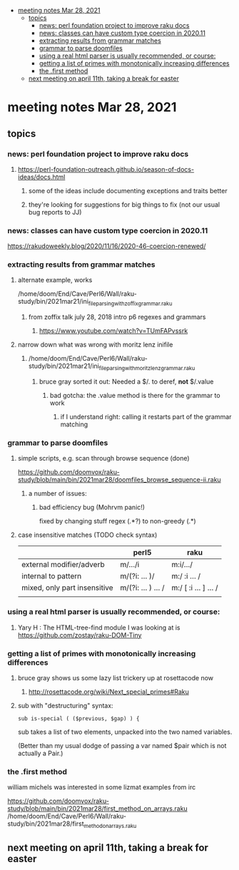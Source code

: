 - [meeting notes Mar 28, 2021](#org83aac05)
  - [topics](#orgac7153a)
    - [news: perl foundation project to improve raku docs](#orgc272a2b)
    - [news: classes can have custom type coercion in 2020.11](#orgbc3cd18)
    - [extracting results from grammar matches](#org0f0569a)
    - [grammar to parse doomfiles](#org4f57b0d)
    - [using a real html parser is usually recommended, or course:](#org75a268e)
    - [getting a list of primes with monotonically increasing differences](#org11b1800)
    - [the .first method](#org7b2c809)
  - [next meeting on april 11th, taking a break for easter](#orgde59104)


<a id="org83aac05"></a>

# meeting notes Mar 28, 2021


<a id="orgac7153a"></a>

## topics


<a id="orgc272a2b"></a>

### news: perl foundation project to improve raku docs

1.  <https://perl-foundation-outreach.github.io/season-of-docs-ideas/docs.html>

    1.  some of the ideas include documenting exceptions and traits better
    
    2.  they're looking for suggestions for big things to fix (not our usual bug reports to JJ)


<a id="orgbc3cd18"></a>

### news: classes can have custom type coercion in 2020.11

<https://rakudoweekly.blog/2020/11/16/2020-46-coercion-renewed/>


<a id="org0f0569a"></a>

### extracting results from grammar matches

1.  alternate example, works

    /home/doom/End/Cave/Perl6/Wall/raku-study/bin/2021mar21/ini<sub>file</sub><sub>parsing</sub><sub>with</sub><sub>zoffix</sub><sub>grammar.raku</sub>
    
    1.  from zoffix talk july 28, 2018 intro p6 regexes and grammars
    
        1.  <https://www.youtube.com/watch?v=TUmFAPvssrk>

2.  narrow down what was wrong with moritz lenz inifile

    1.  /home/doom/End/Cave/Perl6/Wall/raku-study/bin/2021mar21/ini<sub>file</sub><sub>parsing</sub><sub>with</sub><sub>moritz</sub><sub>lenz</sub><sub>grammar.raku</sub>
    
        1.  bruce gray sorted it out: Needed a $/.<value> to deref, **not** $/.value
        
            1.  bad gotcha: the .value method is there for the grammar to work
            
                1.  if I understand right: calling it restarts part of the grammar matching


<a id="org4f57b0d"></a>

### grammar to parse doomfiles

1.  simple scripts, e.g. scan through browse sequence (done)

    <https://github.com/doomvox/raku-study/blob/main/bin/2021mar28/doomfiles_browse_sequence-ii.raku>
    
    1.  a number of issues:
    
        1.  bad efficiency bug (Mohrvm panic!)
        
            fixed by changing stuff regex (.\*?) to non-greedy (.\*)

2.  case insensitive matches (TODO check syntax)

    |                              | perl5                        | raku                            |
    |---------------------------- |---------------------------- |------------------------------- |
    | external modifier/adverb     | m/&#x2026;/i                 | m:i/&#x2026;/                   |
    | internal to pattern          | m/(?i: &#x2026; )/           | m:/ :i &#x2026; /               |
    | mixed, only part insensitive | m/(?i: &#x2026; ) &#x2026; / | m:/ [ :i &#x2026; ] &#x2026;  / |
    |                              |                              |                                 |


<a id="org75a268e"></a>

### using a real html parser is usually recommended, or course:

1.  Yary H : The HTML-tree-find module I was looking at is <https://github.com/zostay/raku-DOM-Tiny>


<a id="org11b1800"></a>

### getting a list of primes with monotonically increasing differences

1.  bruce gray shows us some lazy list trickery up at rosettacode now

    1.  <http://rosettacode.org/wiki/Next_special_primes#Raku>

2.  sub with "destructuring" syntax:

    ```perl6-mode
    sub is-special ( ($previous, $gap) ) {
    ```
    
    sub takes a list of two elements, unpacked into the two named variables.
    
    (Better than my usual dodge of passing a var named $pair which is not actually a Pair.)


<a id="org7b2c809"></a>

### the .first method

william michels was interested in some lizmat examples from irc

<https://github.com/doomvox/raku-study/blob/main/bin/2021mar28/first_method_on_arrays.raku> /home/doom/End/Cave/Perl6/Wall/raku-study/bin/2021mar28/first<sub>method</sub><sub>on</sub><sub>arrays.raku</sub>


<a id="orgde59104"></a>

## next meeting on april 11th, taking a break for easter
